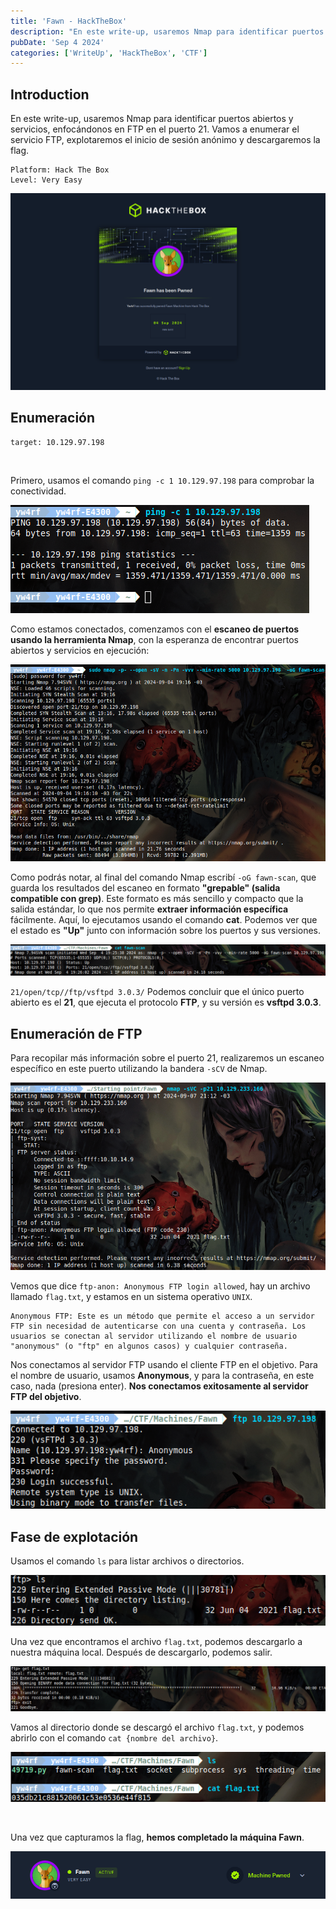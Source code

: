 ```yaml
---
title: 'Fawn - HackTheBox'
description: "En este write-up, usaremos Nmap para identificar puertos abiertos y servicios, enfocándonos en FTP en el puerto 21. Vamos a enumerar el servicio FTP, explotar el inicio de sesión anónimo y descargar la flag."
pubDate: 'Sep 4 2024'
categories: ['WriteUp', 'HackTheBox', 'CTF']
--- 
```




## Introduction

En este write-up, usaremos Nmap para identificar puertos abiertos y servicios, enfocándonos en FTP en el puerto 21. Vamos a enumerar el servicio FTP, explotaremos el inicio de sesión anónimo y descargaremos la flag.

```
Platform: Hack The Box
Level: Very Easy 
```

![Fawn machine complete yw4rf](../../../assets/HTB/Fawn/0-Fawn.png)

## Enumeración

```
target: 10.129.97.198  
```
<br>

Primero, usamos el comando `ping -c 1 10.129.97.198` para comprobar la conectividad.

![Fawn hackthebox yw4rf](../../../assets/HTB/Fawn/1-Fawn.png)

Como estamos conectados, comenzamos con el **escaneo de puertos usando la herramienta Nmap**, con la esperanza de encontrar puertos abiertos y servicios en ejecución:

![Fawn hackthebox yw4rf](../../../assets/HTB/Fawn/2-Fawn.png)

Como podrás notar, al final del comando Nmap escribí `-oG fawn-scan`, que guarda los resultados del escaneo en formato **"grepable" (salida compatible con grep)**. Este formato es más sencillo y compacto que la salida estándar, lo que nos permite **extraer información específica** fácilmente. Aquí, lo ejecutamos usando el comando **cat**. Podemos ver que el estado es **"Up"** junto con información sobre los puertos y sus versiones.

![Fawn hackthebox yw4rf](../../../assets/HTB/Fawn/3-Fawn.png)

`21/open/tcp//ftp/vsftpd 3.0.3/` Podemos concluir que el único puerto abierto es el **21**, que ejecuta el protocolo **FTP**, y su versión es **vsftpd 3.0.3**.

## Enumeración de FTP

Para recopilar más información sobre el puerto 21, realizaremos un escaneo específico en este puerto utilizando la bandera `-sCV` de Nmap.

![Fawn hackthebox yw4rf](../../../assets/HTB/Fawn/4-Fawn.png)

Vemos que dice `ftp-anon: Anonymous FTP login allowed`, hay un archivo llamado `flag.txt`, y estamos en un sistema operativo `UNIX`.


   ```
Anonymous FTP: Este es un método que permite el acceso a un servidor FTP sin necesidad de autenticarse con una cuenta y contraseña. Los usuarios se conectan al servidor utilizando el nombre de usuario "anonymous" (o "ftp" en algunos casos) y cualquier contraseña.
```

Nos conectamos al servidor FTP usando el cliente FTP en el objetivo. Para el nombre de usuario, usamos **Anonymous**, y para la contraseña, en este caso, nada (presiona enter). **Nos conectamos exitosamente al servidor FTP del objetivo**.

![Fawn hackthebox yw4rf](../../../assets/HTB/Fawn/5-Fawn.png)

## Fase de explotación

Usamos el comando `ls` para listar archivos o directorios.

![Fawn hackthebox yw4rf](../../../assets/HTB/Fawn/6-Fawn.png)

Una vez que encontramos el archivo `flag.txt`, podemos descargarlo a nuestra máquina local. Después de descargarlo, podemos salir.

![Fawn hackthebox yw4rf](../../../assets/HTB/Fawn/7-Fawn.png)

Vamos al directorio donde se descargó el archivo `flag.txt`, y podemos abrirlo con el comando `cat {nombre del archivo}`.

![Fawn hackthebox yw4rf](../../../assets/HTB/Fawn/8-Fawn.png)

<br>

Una vez que capturamos la flag, **hemos completado la máquina Fawn**.

![Fawn hackthebox yw4rf](../../../assets/HTB/Fawn/9-Fawn.png)

<br>
